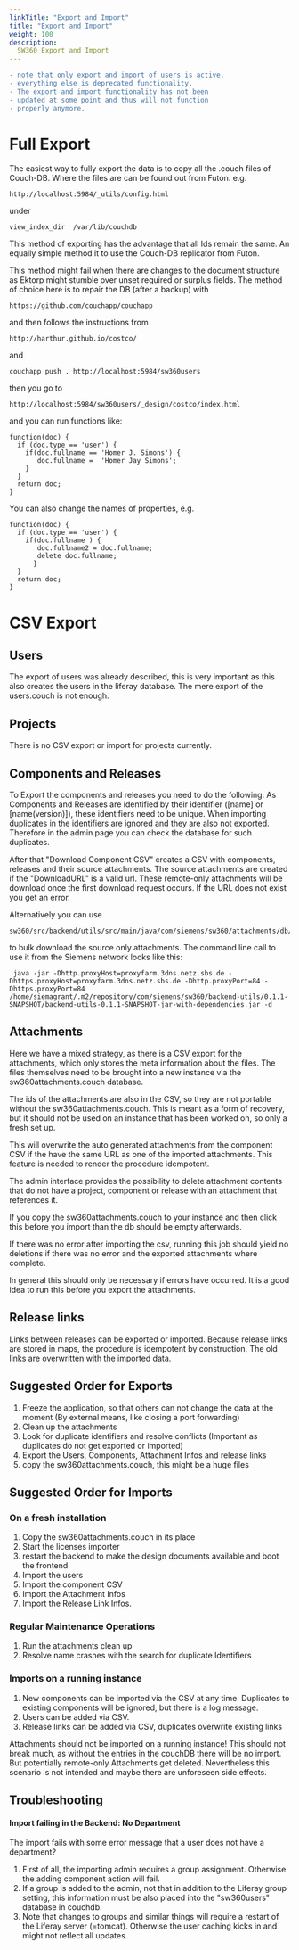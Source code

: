 ```yaml
---
linkTitle: "Export and Import"
title: "Export and Import"
weight: 100
description:
  SW360 Export and Import
---
```


```diff
- note that only export and import of users is active,
- everything else is deprecated functionality.
- The export and import functionality has not been
- updated at some point and thus will not function
- properly anymore.
```

Full Export
===========

The easiest way to fully export the data is to copy all the .couch files of Couch-DB. Where the files are can be found out from Futon.
e.g.

```
http://localhost:5984/_utils/config.html
```

under

```
view_index_dir  /var/lib/couchdb
```

This method of exporting has the advantage that all Ids remain the same.
An equally simple method it to use the Couch-DB replicator from Futon.

This method might fail when there are changes to the document structure as Ektorp might stumble over unset required or surplus fields. The method of choice here is to repair the DB (after a backup) with

```
https://github.com/couchapp/couchapp
```

and then follows the instructions from

```
http://harthur.github.io/costco/
```

and

```
couchapp push . http://localhost:5984/sw360users
```

then you go to

```
http://localhost:5984/sw360users/_design/costco/index.html
```

and you can run functions like:

```
function(doc) {
  if (doc.type == 'user') {
    if(doc.fullname == 'Homer J. Simons') {
       doc.fullname =  'Homer Jay Simons';
    }
  }
  return doc;
}
```

You can also change the names of properties, e.g.

```
function(doc) {
  if (doc.type == 'user') {
    if(doc.fullname ) {
       doc.fullname2 = doc.fullname;
       delete doc.fullname;
      }
  }
  return doc;
}
```

CSV Export
==========

## Users
The export of users was already described, this is very important as this also creates the users in the liferay database. The mere export of the users.couch is not enough.

## Projects

There is no CSV export or import for projects currently.

## Components and Releases

To Export the components and releases you need to do the following:
As Components and Releases are identified by their identifier ([name] or [name(version)]), these identifiers need to be unique. When importing duplicates in the identifiers are ignored and they are also not exported.
Therefore in the admin page you can check the database for such duplicates.

After that "Download Component CSV" creates a CSV with components, releases and their source attachments.
The source attachments are created if the "DownloadURL" is a valid url.
These remote-only attachments will be download once the first download request occurs.
If the URL does not exist you get an error.

Alternatively you can use

```
sw360/src/backend/utils/src/main/java/com/siemens/sw360/attachments/db/RemoteAttachmentDownloader.java
```

to bulk download the source only attachments.
The command line call to use it from the Siemens network looks like this:

```
 java -jar -Dhttp.proxyHost=proxyfarm.3dns.netz.sbs.de -Dhttps.proxyHost=proxyfarm.3dns.netz.sbs.de -Dhttp.proxyPort=84 -Dhttps.proxyPort=84 /home/siemagrant/.m2/repository/com/siemens/sw360/backend-utils/0.1.1-SNAPSHOT/backend-utils-0.1.1-SNAPSHOT-jar-with-dependencies.jar -d
```

## Attachments

Here we have a mixed strategy, as there is a CSV export for the attachments, which only stores the meta information about the files. The files themselves need to be brought into a new instance via the sw360attachments.couch database.

The ids of the attachments are also in the CSV, so they are not portable without the sw360attachments.couch. This is meant as a form of recovery, but it should not be used on an instance that has been worked on, so only a fresh set up.

This will overwrite the auto generated attachments from the component CSV if the have the same URL as one of the imported attachments. This feature is needed to render the procedure idempotent.

The admin interface provides the possibility to delete attachment contents that do not have a project, component or release with an attachment that references it.

If you copy the sw360attachments.couch to your instance and then click this before you import than the db should be empty afterwards.

If there was no error after importing the csv, running this job should yield no deletions if there was no error and the exported attachments where complete.

In general this should only be necessary if errors have occurred.
It is a good idea to run this before you export the attachments.

## Release links

Links between releases can be exported or imported.
Because release links are stored in maps, the procedure is idempotent by construction.
The old links are overwritten with the imported data.

## Suggested Order for Exports

1. Freeze the application, so that others can not change the data at the moment (By external means, like closing a port forwarding)
2. Clean up the attachments
3. Look for duplicate identifiers and resolve conflicts (Important as duplicates do not get exported or imported)
4. Export the Users, Components, Attachment Infos and release links
5. copy the sw360attachments.couch, this might be a huge files

## Suggested Order for Imports
### On a fresh installation

1. Copy the sw360attachments.couch in its place
2. Start the licenses importer
3. restart the backend to make the design documents available and boot the frontend
4. Import the users
5. Import the component CSV
6. Import the Attachment Infos
7. Import the Release Link Infos.

### Regular Maintenance Operations

1. Run the attachments clean up
2. Resolve name crashes with the search for duplicate Identifiers

### Imports on a running instance

1. New components can be imported via the CSV at any time. Duplicates to existing components will be ignored, but there is a log message.
2. Users can be added via CSV.
3. Release links can be added via CSV, duplicates overwrite existing links

Attachments should not be imported on a running instance!
This should not break much, as without the entries in the couchDB there will be no import.
But potentially remote-only Attachments get deleted.
Nevertheless this scenario is not intended and maybe there are unforeseen side effects.

## Troubleshooting

#### Import failing in the Backend: No Department

The import fails with some error message that a user does not have a department?

1. First of all, the importing admin requires a group assignment. Otherwise the adding component action will fail.
2. If a group is added to the admin, not that in addition to the Liferay group setting, this information must be also placed into the "sw360users" database in couchdb.
3. Note that changes to groups and similar things will require a restart of the Liferay server (=tomcat). Otherwise the user caching kicks in and might not reflect all updates.
